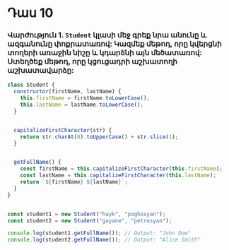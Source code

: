 # Դաս 10

### Վարժություն 1. `Student` կլասի մեջ գրեք նրա անունը և ազգանունը փոքրատառով: Կազմեք  մեթոդ, որը կվերցնի տողերի առաջին նիշը և կդարձնի այն մեծատառով: Ստեղծեք մեթոդ, որը կցուցադրի աշխատողի աշխատավարձը:
```js
class Student {
  constructor(firstName, lastName) {
    this.firstName = firstName.toLowerCase(); 
    this.lastName = lastName.toLowerCase();   
  }


  capitalizeFirstCharacter(str) {
    return str.charAt(0).toUpperCase() + str.slice(1);
  }


  getFullName() {
    const firstName = this.capitalizeFirstCharacter(this.firstName);
    const lastName = this.capitalizeFirstCharacter(this.lastName);
    return `${firstName} ${lastName}`;
  }
}


const student1 = new Student("hayk", "poghosyan");
const student2 = new Student("gayane", "petrosyan");

console.log(student1.getFullName()); // Output: "John Doe"
console.log(student2.getFullName()); // Output: "Alice Smith"
```

